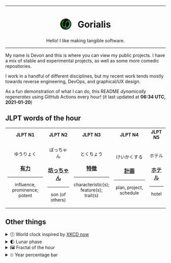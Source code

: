 ***

<h1 align="center">
<sub>
    <img src="readme/resources/avatar.png" height="36">
</sub>
&nbsp;
Gorialis
</h1>
<p align="center">
Hello! I like making tangible software.
</p>

***

My name is Devon and this is where you can view my public projects. I have a mix of stable and experimental projects, as well as some more comedic repositories.

I work in a handful of different disciplines, but my recent work tends mostly towards reverse engineering, DevOps, and graphical/UX design.

As a fun demonstration of what I can do, this README *dynamically regenerates* using GitHub Actions every hour! (it last updated at **06:34 UTC, 2021-01-20**)

<h2>JLPT words of the hour</h2>
<table>
    <tr>
        <th>JLPT N1</th>
        <th>JLPT N2</th>
        <th>JLPT N3</th>
        <th>JLPT N4</th>
        <th>JLPT N5</th>
    </tr>
    <tr>
        <td>
            <p align="center">ゆうりょく</p>
            <h3 align="center"><b><a href="https://jisho.org/search/%E6%9C%89%E5%8A%9B">有力</a></b></h3>
            <hr>
            <p align="center">influence,<wbr> prominence;<br> potent</p>
        </td>
        <td>
            <p align="center">ぼっちゃん</p>
            <h3 align="center"><b><a href="https://jisho.org/search/%E5%9D%8A%E3%81%A3%E3%81%A1%E3%82%83%E3%82%93">坊っちゃん</a></b></h3>
            <hr>
            <p align="center">son (of others)</p>
        </td>
        <td>
            <p align="center">とくちょう</p>
            <h3 align="center"><b><a href="https://jisho.org/search/%E7%89%B9%E5%BE%B4">特徴</a></b></h3>
            <hr>
            <p align="center">characteristic(s);<br> feature(s);<br> trait(s)</p>
        </td>
        <td>
            <p align="center">けいかくする</p>
            <h3 align="center"><b><a href="https://jisho.org/search/%E8%A8%88%E7%94%BB">計画</a></b></h3>
            <hr>
            <p align="center">plan,<wbr> project,<wbr> schedule</p>
        </td>
        <td>
            <p align="center">ホテル</p>
            <h3 align="center"><b><a href="https://jisho.org/search/%E3%83%9B%E3%83%86%E3%83%AB">ホテル</a></b></h3>
            <hr>
            <p align="center">hotel</p>
        </td>
    </tr>
</table>

<h2>Other things</h2>
<details>
<summary>🕕  World clock inspired by <a href="https://xkcd.com/now">XKCD now</a></summary>

> <img src="generated/now.png" width="512">

</details>
<details>
<summary>🌓 Lunar phase</summary>

The moon is approximately 25.97% through its phase (First Quarter).

</details>
<details>
<summary>&#x1f5bc; Fractal of the hour</summary>

> <img src="generated/fractal.png" width="512">

</details>
<details>
<summary>&#x23f2; Year percentage bar</summary>
<pre><code>2021 [█▁▁▁▁▁▁▁▁▁▁▁▁▁▁▁▁▁▁▁] 5.28%</code></pre>
</details>
